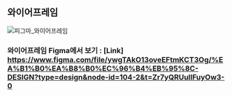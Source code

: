 ## 와이어프레임

![피그마_와이어프레임](https://github.com/jis22u/Meerkat/assets/110139421/264af2b5-afa8-4045-84bf-3aacf28220b0)

### 와이어프레임 Figma에서 보기 : [Link] https://www.figma.com/file/ywgTAkO13oveEFtmKCT3Og/%EA%B1%B0%EA%B8%B0%EC%96%B4%EB%95%8C-DESIGN?type=design&node-id=104-2&t=Zr7yQRUullFuyOw3-0

